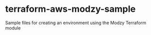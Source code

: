 # terraform-aws-modzy-sample
Sample files for creating an environment using the Modzy Terraform module

